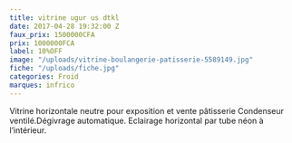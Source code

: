 ```yaml
---
title: vitrine ugur us dtkl
date: 2017-04-28 19:32:00 Z
faux_prix: 1500000CFA
prix: 1000000FCA
label: 10%OFF
image: "/uploads/vitrine-boulangerie-patisserie-5589149.jpg"
fiche: "/uploads/fiche.jpg"
categories: Froid
marques: infrico
---
```


Vitrine horizontale neutre pour exposition et vente pâtisserie Condenseur ventilé.Dégivrage automatique.
Eclairage horizontal par tube néon à l’intérieur.
